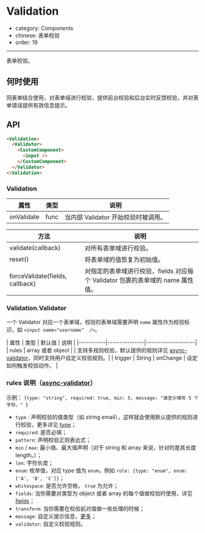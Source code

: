 # Validation

- category: Components
- chinese: 表单校验
- order: 19

---

表单校验。

## 何时使用

同表单结合使用，对表单域进行校验，提供前台校验和后台实时反馈校验，并对表单错误提供有效信息提示。

## API

```html
<Validation>
  <Validator>
    <CustomComponent>
      <input />
    </CustomComponent>
  </Validator>
</Validation>
```


### Validation

| 属性       | 类型           |       说明       |
|-----------|---------------|--------------------|
| onValidate | func | 当内部 Validator 开始校验时被调用。 |

| 方法       |     说明       |
|------------|----------------|
| validate(callback) | 对所有表单域进行校验。 |
| reset()            | 将表单域的值恢复为初始值。 |
| forceValidate(fields, callback) | 对指定的表单域进行校验，fields 对应每个 Validator 包裹的表单域的 name 属性值。|

### Validation.Validator

一个 Validator 对应一个表单域，校验的表单域需要声明 `name` 属性作为校验标识，如 `<input name="username"  />`。

| 属性       | 类型      | 默认值      |    说明       |
|-----------|---------------|--------------------|
| rules | array 或者 object | | 支持多规则校验，默认提供的规则详见 [async-validator](https://github.com/yiminghe/async-validator)，同时支持用户自定义校验规则。|
| trigger | String | onChange | 设定如何触发校验动作。 |

### rules 说明（[async-validator](https://github.com/yiminghe/async-validator)）

示例： `{type: "string", required: true, min: 5, message: "请至少填写 5 个字符。" }`

- `type` : 声明校验的值类型（如 string email），这样就会使用默认提供的规则进行校验，更多详见 [type](https://github.com/yiminghe/async-validator#user-content-type)；
- `required`: 是否必填；
- `pattern`: 声明校验正则表达式；
- `min` / `max`: 最小值、最大值声明（对于 string 和 array 来说，针对的是其长度 length。）；
- `len`: 字符长度；
- `enum`: 枚举值，对应 type 值为 `enum`，例如 `role: {type: "enum", enum: ['A', 'B', 'C']}`；
- `whitespace`: 是否允许空格， `true` 为允许；
- `fields`: 当你需要对类型为 object 或者 array 的每个值做校验时使用，详见 [fields](https://github.com/yiminghe/async-validator#deep-rules)；
- `transform`: 当你需要在校验前对值做一些处理的时候；
- `message`: 自定义提示信息，[更多](https://github.com/yiminghe/async-validator#messages)；
- `validator`: 自定义校验规则。
